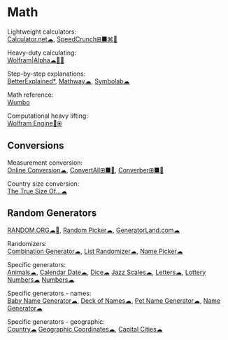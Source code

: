 # Math

Lightweight calculators:  
[Calculator.net☁](https://www.calculator.net/),
[SpeedCrunch⊞■⌘🐧](https://speedcrunch.org/)

Heavy-duty calculating:  
[Wolfram|Alpha☁🍎🤖](https://www.wolframalpha.com/)

Step-by-step explanations:  
[BetterExplained*](https://betterexplained.com/),
[Mathway☁](https://www.mathway.com/),
[Symbolab☁](https://www.symbolab.com/)

Math reference:  
[Wumbo](https://wumbo.net/)

Computational heavy lifting:  
[Wolfram Engine🔌⦿](https://www.wolfram.com/engine/)

## Conversions

Measurement conversion:  
[Online Conversion☁](http://www.onlineconversion.com/),
[ConvertAll⊞■🐧](http://convertall.bellz.org/),
[Converber⊞■🍎](http://www.xyntec.com/converber.htm)

Country size conversion:  
[The True Size Of...☁](https://thetruesize.com/)

## Random Generators

[RANDOM.ORG☁🤖](https://www.random.org/),
[Random Picker☁](https://commentpicker.com/random-picker.php),
[GeneratorLand.com☁](https://www.generatorland.com/)

Randomizers:  
[Combination Generator☁](https://commentpicker.com/combination-generator.php),
[List Randomizer☁](https://commentpicker.com/list-randomizer.php),
[Name Picker☁](https://commentpicker.com/random-name-picker.php)

Specific generators:  
[Animals☁](https://commentpicker.com/random-animal-generator.php),
[Calendar Date☁](https://www.random.org/calendar-dates/),
[Dice☁](https://www.random.org/dice/)
[Jazz Scales☁](https://www.random.org/jazz-scales/),
[Letters☁](https://commentpicker.com/random-letter-generator.php),
[Lottery Numbers☁](https://commentpicker.com/lottery-number-generator.php)
[Numbers☁](https://commentpicker.com/random-number-generator.php)

Specific generators - names:  
[Baby Name Generator☁](https://commentpicker.com/baby-name-generator.php),
[Deck of Names☁](https://deckofnames.com/),
[Pet Name Generator☁](https://commentpicker.com/pet-name-generator.php),
[Name Generator☁](https://commentpicker.com/random-name-generator.php)

Specific generators - geographic:  
[Country☁](https://commentpicker.com/random-country-generator.php)
[Geographic Coordinates☁](https://www.random.org/geographic-coordinates/),
[Capital Cities☁](https://commentpicker.com/random-capital-generator.php)
